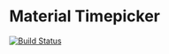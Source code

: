 # Material Timepicker

[![Build Status](https://travis-ci.org/hownowbrowncow/material-timepicker.svg)](https://travis-ci.org/hownowbrowncow/material-timepicker)
